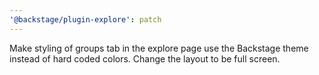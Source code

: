 ```yaml
---
'@backstage/plugin-explore': patch
---
```


Make styling of groups tab in the explore page use the Backstage theme instead
of hard coded colors. Change the layout to be full screen.
